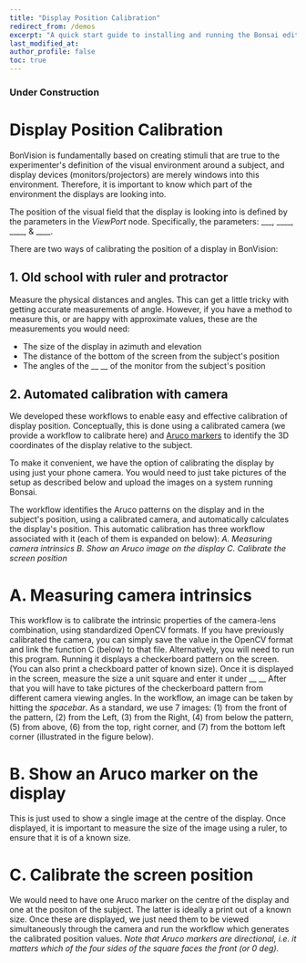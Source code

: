 ```yaml
---
title: "Display Position Calibration"
redirect_from: /demos
excerpt: "A quick start guide to installing and running the Bonsai editor."
last_modified_at: 
author_profile: false
toc: true
---
```


### Under Construction

# Display Position Calibration

BonVision is fundamentally based on creating stimuli that are true to the experimenter's definition of the visual environment around a subject, and display devices (monitors/projectors) are merely windows into this environment. Therefore, it is important to know which part of the environment the displays are looking into.  

The position of the visual field that the display is looking into is defined by the parameters in the _ViewPort_ node. Specifically, the parameters: ___, ____, ____, & ____.

There are two ways of calibrating the position of a display in BonVision:

## __1. Old school with ruler and protractor__ 
Measure the physical distances and angles. This can get a little tricky with getting accurate measurements of angle. However, if you have a method to measure this, or are happy with approximate values, these are the measurements you would need:
* The size of the display in azimuth and elevation
* The distance of the bottom of the screen from the subject's position
* The angles of the __ __ of the monitor from the subject's position

## __2. Automated calibration with camera__ 
We developed these workflows to enable easy and effective calibration of display position. Conceptually, this is done using a calibrated camera (we provide a workflow to calibrate here) and [Aruco markers](https://docs.opencv.org/trunk/d5/dae/tutorial_aruco_detection.html) to identify the 3D coordinates of the display relative to the subject. 

To make it convenient, we have the option of calibrating the display by using just your phone camera. You would need to just take pictures of the setup as described below and upload the images on a system running Bonsai. 

The workflow identifies the Aruco patterns on the display and in the subject's position, using a calibrated camera, and automatically calculates the display's position. This automatic calibration has three workflow associated with it (each of them is expanded on below):
_A. Measuring camera intrinsics_
_B. Show an Aruco image on the display_
_C. Calibrate the screen position_

# __A. Measuring camera intrinsics__
This workflow is to calibrate the intrinsic properties of the camera-lens combination, using standardized OpenCV formats. If you have previously calibrated the camera, you can simply save the value in the OpenCV format and link the function C (below) to that file. Alternatively, you will need to run this program. Running it displays a checkerboard pattern on the screen. (You can also print a checkboard patter of known size). Once it is displayed in the screen, measure the size a unit square and enter it under __  __ After that you will have to take pictures of the checkerboard pattern from different camera viewing angles. In the workflow, an image can be taken by hitting the _spacebar_. As a standard, we use 7 images: (1) from the front of the pattern, (2) from the Left, (3) from the Right, (4) from below the pattern, (5) from above, (6) from the top, right corner, and (7) from the bottom left corner (illustrated in the figure below).

# __B. Show an Aruco marker on the display__
This is just used to show a single image at the centre of the display. Once displayed, it is important to measure the size of the image using a ruler, to ensure that it is of a known size. 

# __C. Calibrate the screen position__
We would need to have one Aruco marker on the centre of the display and one at the positon of the subject. The latter is ideally a print out of a known size. Once these are displayed, we just need them to be viewed simultaneously through the camera and run the workflow which generates the calibrated position values. _Note that Aruco markers are directional, i.e. it matters which of the four sides of the square faces the front (or 0 deg)._
